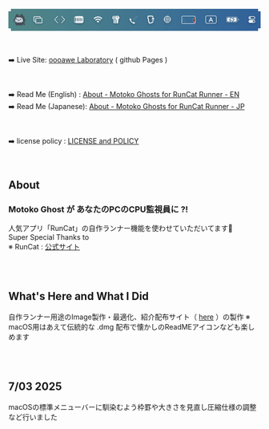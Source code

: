 
![Animated electrocat character running energetically on a treadmill in a bright digital workspace with playful and cheerful atmosphere. No visible text in the image.](/docs/assets/forREADME.gif)

<br>

➡️ Live Site: [oooawe Laboratory](https://oooawe.github.io/)  ( github Pages )          

<br>

➡️ Read Me (English) : [About - Motoko Ghosts for RunCat Runner - EN](docs/assets/stash/read-me-eng.txt)     
➡️ Read Me (Japanese): [About - Motoko Ghosts for RunCat Runner - JP](docs/assets/stash/read-me-jpn.txt)           

<br>

➡️ license policy : [LICENSE and POLICY ](LICENSE.md)   

<br>

## About            
### Motoko Ghost が あなたのPCのCPU監視員に ?!　　 

人気アプリ「RunCat」の自作ランナー機能を使わせていただいてます🙏            
Super Special Thanks to         
※ RunCat : [公式サイト](https://kyome.io/runcat/)           

<br>

<br>

## What's Here and What I Did           
自作ランナー用途のImage製作・最適化、紹介配布サイト（ [here](https://oooawe.github.io/) ）の製作
※ macOS用はあえて伝統的な .dmg 配布で懐かしのReadMEアイコンなども楽しめます          

<br>

<br>

## 7/03 2025            
macOSの標準メニューバーに馴染むよう枠罫や大きさを見直し圧縮仕様の調整など行いました         

<br>

<br>
